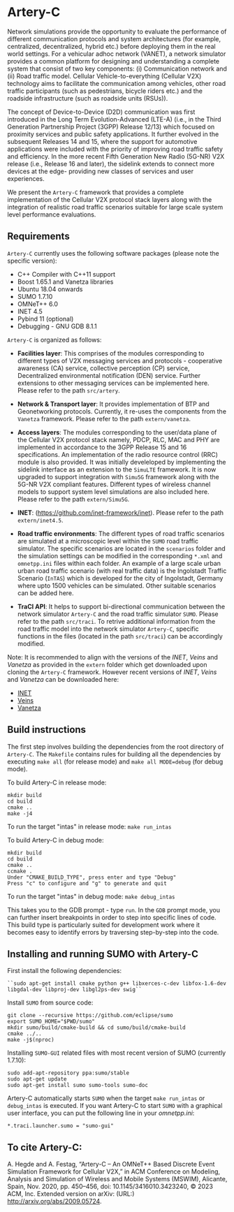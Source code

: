 # Artery-C
Network simulations provide the opportunity to evaluate the performance of different communication protocols and system architectures (for example, centralized, decentralized, hybrid etc.) before deploying them in the real world settings. For a vehicular adhoc network (VANET), a network simulator provides a common platform for designing and
understanding a complete system that consist of two key components: (i) Communication network and (ii) Road traffic model. Cellular Vehicle-to-everything (Cellular V2X) technology aims to facilitate the communication among vehicles, other road traffic participants (such as pedestrians, bicycle riders etc.) and the roadside infrastructure (such as roadside units (RSUs)). 

The concept of Device-to-Device (D2D) communication was first introduced in the Long Term Evolution-Advanced (LTE-A) (i.e., in the Third Generation Partnership Project (3GPP) Release 12/13) which focused on proximity services and public safety applications. It further evolved in the subsequent Releases 14 and 15, where the support for automotive applications were included with the priority of improving road traffic safety and efficiency. In the more recent Fifth Generation New Radio (5G-NR) V2X release (i.e., Release 16 and later), the sidelink extends to connect more devices at the edge-
providing new classes of services and user experiences.

 We present the ``Artery-C`` framework that provides a complete implementation of the Cellular V2X protocol stack layers along with the integration of realistic road traffic scenarios suitable for large scale system level performance evaluations.

## Requirements

``Artery-C`` currently uses the following software packages (please note the specific version):
* C++ Compiler with C++11 support
* Boost 1.65.1 and Vanetza libraries
* Ubuntu 18.04 onwards
* SUMO 1.7.10 
* OMNeT++ 6.0 
* INET 4.5
* Pybind 11 (optional)
* Debugging - GNU GDB 8.1.1

``Artery-C`` is organized as follows:
- **Facilities layer**: This comprises of the modules corresponding to different types of V2X messaging services and protocols - cooperative awareness (CA) service, collective perception (CP) service, Decentralized environmental notification (DEN) service. Further extensions to other messaging services can be implemented here. Please refer to the path ``src/artery``.  


- **Network & Transport layer**: It provides implementation of BTP and Geonetworking protocols. Currently, it re-uses the components from the ``Vanetza`` framework. Please refer to the path ``extern/vanetza``.  

- **Access layers**: The modules corresponding to the user/data plane of the Cellular V2X protocol stack namely, PDCP, RLC, MAC and PHY are implemented in accordance to the 3GPP Release 15 and 16 specifications. An implementation of the radio resource control (RRC) module is also provided. It was initially develeloped by implementing the sidelink interface as an extension to the ``SimuLTE`` framework. It is now upgraded to support integration with ``Simu5G`` framework along with the 5G-NR V2X compliant features. Different types of wireless channel models to support system level simulations are also included here. Please refer to the path ``extern/Simu5G``.  

- **INET**: (https://github.com/inet-framework/inet). Please refer to the path ``extern/inet4.5``.  

- **Road traffic environments**: The different types of road traffic scenarios are simulated at a microscopic level within the ``SUMO`` road traffic simulator. The specific scenarios are located in the ``scenarios`` folder and the simulation settings can be modified in the corresponding ``*.xml`` and ``omnetpp.ini`` files within each folder. An example of a large scale urban urban road traffic scenario (with real traffic data) is the Ingolstadt Traffic Scenario (``InTAS``) which is developed for the city of Ingolstadt, Germany where upto 1500 vehicles can be simulated. Other suitable scenarios can be added here.  

- **TraCI API**: It helps to support bi-directional communication between the network simulator ``Artery-C`` and the road traffic simulator ``SUMO``. Please refer to the path ``src/traci``. To retrive additional information from the road traffic model into the network simulator ``Artery-C``, specific functions in the files (located in the path ``src/traci``) can be accordingly modified.  


Note: It is recommended to align with the versions of the *INET*, *Veins* and *Vanetza* as provided in the ``extern`` folder which get downloaded upon cloning the ``Artery-C`` framework. However recent versions of *INET*, *Veins* and *Vanetza* can be downloaded here:

- [INET](https://github.com/inet-framework/inet)
- [Veins](https://github.com/sommer/veins)
- [Vanetza](https://github.com/riebl/vanetza)

## Build instructions
The first step involves building the dependencies from the root directory of ``Artery-C``. The ``Makefile`` contains rules for building all the dependencies by executing ``make all`` (for release mode) and ``make all MODE=debug`` (for debug mode).

To build Artery-C in release mode:

	mkdir build
	cd build
	cmake ..
	make -j4

To run the target "intas" in release mode:
``make run_intas``
	

To build Artery-C in debug mode:
	 
	mkdir build
	cd build
	cmake ..
	ccmake .
	Under "CMAKE_BUILD_TYPE", press enter and type "Debug"
	Press "c" to configure and "g" to generate and quit
	
To run the target "intas" in debug mode:
	``make debug_intas``

This takes you to the GDB prompt - type ``run``. In the ``GDB`` prompt mode, you can further insert breakpoints in order to step into specific lines of code. This build type is particularly suited for development work where it becomes easy to identify errors by traversing step-by-step into the code.


## Installing and running SUMO with Artery-C

First install the following dependencies:

	``sudo apt-get install cmake python g++ libxerces-c-dev libfox-1.6-dev libgdal-dev libproj-dev libgl2ps-dev swig``

Install ``SUMO`` from source code:

	git clone --recursive https://github.com/eclipse/sumo
 	export SUMO_HOME="$PWD/sumo"
 	mkdir sumo/build/cmake-build && cd sumo/build/cmake-build
 	cmake ../..
 	make -j$(nproc)

Installing ``SUMO-GUI`` related files with most recent version of SUMO (currently 1.7.10):

	sudo add-apt-repository ppa:sumo/stable
	sudo apt-get update
	sudo apt-get install sumo sumo-tools sumo-doc

Artery-C automatically starts ``SUMO`` when the target ``make run_intas`` or ``debug_intas`` is executed. If you want Artery-C to start ``SUMO`` with a graphical user interface, you can put the following line in your *omnetpp.ini*:

    *.traci.launcher.sumo = "sumo-gui"
    
## To cite Artery-C:
A. Hegde and A. Festag, “Artery-C – An OMNeT++ Based Discrete Event Simulation Framework for Cellular V2X,” in ACM Conference on Modeling, Analysis and Simulation of Wireless and Mobile Systems (MSWIM), Alicante, Spain, Nov. 2020, pp. 450–456, doi: 10.1145/3416010.3423240, © 2023 ACM, Inc. Extended version on arXiv: (URL:) http://arxiv.org/abs/2009.05724.
